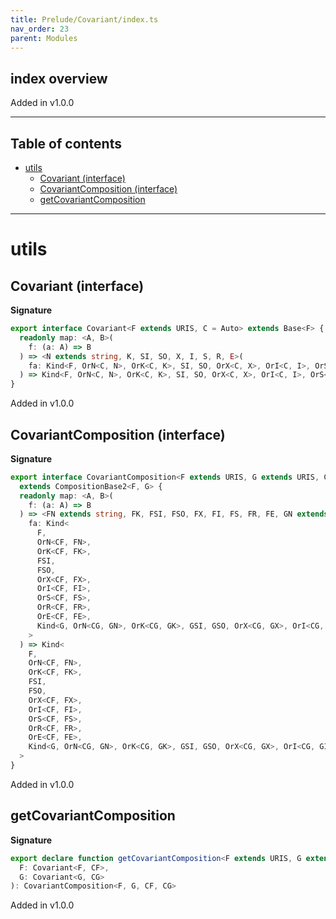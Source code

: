```yaml
---
title: Prelude/Covariant/index.ts
nav_order: 23
parent: Modules
---
```


## index overview

Added in v1.0.0

---

<h2 class="text-delta">Table of contents</h2>

- [utils](#utils)
  - [Covariant (interface)](#covariant-interface)
  - [CovariantComposition (interface)](#covariantcomposition-interface)
  - [getCovariantComposition](#getcovariantcomposition)

---

# utils

## Covariant (interface)

**Signature**

```ts
export interface Covariant<F extends URIS, C = Auto> extends Base<F> {
  readonly map: <A, B>(
    f: (a: A) => B
  ) => <N extends string, K, SI, SO, X, I, S, R, E>(
    fa: Kind<F, OrN<C, N>, OrK<C, K>, SI, SO, OrX<C, X>, OrI<C, I>, OrS<C, S>, OrR<C, R>, OrE<C, E>, A>
  ) => Kind<F, OrN<C, N>, OrK<C, K>, SI, SO, OrX<C, X>, OrI<C, I>, OrS<C, S>, OrR<C, R>, OrE<C, E>, B>
}
```

Added in v1.0.0

## CovariantComposition (interface)

**Signature**

```ts
export interface CovariantComposition<F extends URIS, G extends URIS, CF = Auto, CG = Auto>
  extends CompositionBase2<F, G> {
  readonly map: <A, B>(
    f: (a: A) => B
  ) => <FN extends string, FK, FSI, FSO, FX, FI, FS, FR, FE, GN extends string, GK, GSI, GSO, GX, GI, GS, GR, GE>(
    fa: Kind<
      F,
      OrN<CF, FN>,
      OrK<CF, FK>,
      FSI,
      FSO,
      OrX<CF, FX>,
      OrI<CF, FI>,
      OrS<CF, FS>,
      OrR<CF, FR>,
      OrE<CF, FE>,
      Kind<G, OrN<CG, GN>, OrK<CG, GK>, GSI, GSO, OrX<CG, GX>, OrI<CG, GI>, OrS<CG, GS>, OrR<CG, GR>, OrE<CG, GE>, A>
    >
  ) => Kind<
    F,
    OrN<CF, FN>,
    OrK<CF, FK>,
    FSI,
    FSO,
    OrX<CF, FX>,
    OrI<CF, FI>,
    OrS<CF, FS>,
    OrR<CF, FR>,
    OrE<CF, FE>,
    Kind<G, OrN<CG, GN>, OrK<CG, GK>, GSI, GSO, OrX<CG, GX>, OrI<CG, GI>, OrS<CG, GS>, OrR<CG, GR>, OrE<CG, GE>, B>
  >
}
```

Added in v1.0.0

## getCovariantComposition

**Signature**

```ts
export declare function getCovariantComposition<F extends URIS, G extends URIS, CF = Auto, CG = Auto>(
  F: Covariant<F, CF>,
  G: Covariant<G, CG>
): CovariantComposition<F, G, CF, CG>
```

Added in v1.0.0
